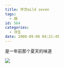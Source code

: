 ```yaml
---
title: 怀念mild seven
tags:
  - 烟
id: 564
categories:
  - 浮生
date: 2008-09-08 04:21:45
---
```


是一年前那个夏天的味道

[![](http://photo1.bababian.com/upload12/20080908/750AB6A7008B557CAA80641E372996F4_500.jpg)](http://www.bababian.com/phoinfo/750AB6A7008B557CAA80641E372996F4DT)
